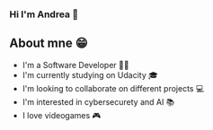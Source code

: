 ### Hi I'm Andrea 👋

<!--
**AndreaScacchi/AndreaScacchi** is a ✨ _special_ ✨ repository because its `README.md` (this file) appears on your GitHub profile.

Here are some ideas to get you started:

- 🔭 I’m currently working on ...
- 🌱 I’m currently learning ...
- 👯 I’m looking to collaborate on ...
- 🤔 I’m looking for help with ...
- 💬 Ask me about ...
- 📫 How to reach me: ...
- 😄 Pronouns: ...
- ⚡ Fun fact: ...
-->

## About mne 😁
- I'm a Software Developer 🧑‍💻
- I'm currently studying on Udacity 🎓
- I'm looking to collaborate on different projects 💻
- I'm interested in cybersecurety and AI 📚
- I love videogames 🎮
